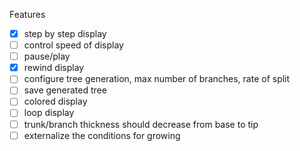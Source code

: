 Features

- [x] step by step display
- [ ] control speed of display
- [ ] pause/play
- [x] rewind display
- [ ] configure tree generation, max number of branches, rate of split
- [ ] save generated tree
- [ ] colored display
- [ ] loop display
- [ ] trunk/branch thickness should decrease from base to tip
- [ ] externalize the conditions for growing